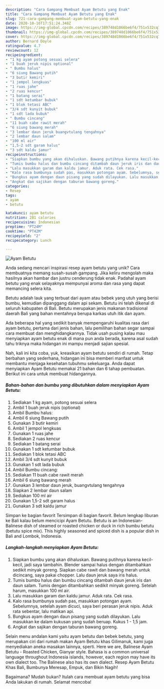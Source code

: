 ```yaml
---
description: "Cara Gampang Membuat Ayam Betutu yang Enak"
title: "Cara Gampang Membuat Ayam Betutu yang Enak"
slug: 721-cara-gampang-membuat-ayam-betutu-yang-enak
date: 2020-10-16T17:51:24.348Z
image: https://img-global.cpcdn.com/recipes/389748d1066be6f4/751x532cq70/ayam-betutu-foto-resep-utama.jpg
thumbnail: https://img-global.cpcdn.com/recipes/389748d1066be6f4/751x532cq70/ayam-betutu-foto-resep-utama.jpg
cover: https://img-global.cpcdn.com/recipes/389748d1066be6f4/751x532cq70/ayam-betutu-foto-resep-utama.jpg
author: Bernard Doyle
ratingvalue: 4.7
reviewcount: 12
recipeingredient:
- "1 kg ayam potong sesuai selera"
- "1 buah jeruk nipis optional"
- " Bumbu halus"
- "6 siung Bawang putih"
- "3 butir kemiri"
- "1 jempol lengkuas"
- "1 ruas jahe"
- "2 ruas kencur"
- "1 batang serai"
- "1 sdt ketumbar bubuk"
- "1 blok tetasi ABC"
- "3/4 sdt kunyit bubuk"
- "1 sdt lada bubuk"
- " Bumbu cincang"
- "11 buah cabe rawit merah"
- "6 siung bawang merah"
- "3 lembar daun jeruk buangvtulang tengahnya"
- "2 lembar daun salam"
- "100 ml air"
- "1,5-2 sdt garam halus"
- "3 sdt kaldu jamur"
recipeinstructions:
- "Siapkan bumbu yang akan dihaluskan. Bawang putihnya karena kecil-kecil, jadi saya tambahin. Blender sampai halus dengan ditambahkan sedikit minyak goreng. Siapkan cabe rawit dan bawang merah untuk dicincang, saya pakai chopper. Lalu daun jeruk saya iris halus."
- "Tumis bumbu halus dan bumbu cincang ditambah daun jeruk iris dan daun salam. Tumis dengan ditambahkan sedikit minyak goreng. Setelah harum, masukkan 100 ml air."
- "Lalu masukkan garam dan kaldu jamur. Aduk rata. Cek rasa."
- "Kalo rasa bumbunya sudah pas, masukkan potongan ayam. Sebelumnya, setelah ayam dicuci, saya beri perasan jeruk nipis. Aduk rata sebentar, lalu matikan api."
- "Bungkus ayam dengan daun pisang yang sudah dilayukan. Lalu masukkan ke dalam kukusan yang sudah beruap. Kukus 1 - 1,5 jam."
- "Angkat dan sajikan dengan taburan bawang goreng."
categories:
- Resep
tags:
- ayam
- betutu

katakunci: ayam betutu 
nutrition: 281 calories
recipecuisine: Indonesian
preptime: "PT24M"
cooktime: "PT42M"
recipeyield: "2"
recipecategory: Lunch

---
```



![Ayam Betutu](https://img-global.cpcdn.com/recipes/389748d1066be6f4/751x532cq70/ayam-betutu-foto-resep-utama.jpg)

Anda sedang mencari inspirasi resep ayam betutu yang unik? Cara membuatnya memang susah-susah gampang. Jika keliru mengolah maka hasilnya akan hambar dan justru cenderung tidak enak. Padahal ayam betutu yang enak selayaknya mempunyai aroma dan rasa yang dapat memancing selera kita.

Betutu adalah lauk yang terbuat dari ayam atau bebek yang utuh yang berisi bumbu, kemudian dipanggang dalam api sekam. Betutu ini telah dikenal di seluruh kabupaten di Bali. Betutu merupakan jenis makanan tradisional daerah Bali yang bahan mentahnya berupa karkas utuh itik dan ayam.

Ada beberapa hal yang sedikit banyak mempengaruhi kualitas rasa dari ayam betutu, pertama dari jenis bahan, lalu pemilihan bahan segar sampai cara membuat dan menghidangkannya. Tidak usah pusing kalau mau menyiapkan ayam betutu enak di mana pun anda berada, karena asal sudah tahu triknya maka hidangan ini mampu menjadi sajian spesial.


Nah, kali ini kita coba, yuk, kreasikan ayam betutu sendiri di rumah. Tetap berbahan yang sederhana, hidangan ini bisa memberi manfaat untuk membantu menjaga kesehatan tubuhmu sekeluarga. Anda dapat menyiapkan Ayam Betutu memakai 21 bahan dan 6 tahap pembuatan. Berikut ini cara untuk membuat hidangannya.

<!--inarticleads1-->

##### Bahan-bahan dan bumbu yang dibutuhkan dalam menyiapkan Ayam Betutu:

1. Sediakan 1 kg ayam, potong sesuai selera
1. Ambil 1 buah jeruk nipis (optional)
1. Ambil  Bumbu halus:
1. Ambil 6 siung Bawang putih
1. Gunakan 3 butir kemiri
1. Ambil 1 jempol lengkuas
1. Gunakan 1 ruas jahe
1. Sediakan 2 ruas kencur
1. Sediakan 1 batang serai
1. Gunakan 1 sdt ketumbar bubuk
1. Sediakan 1 blok tetasi ABC
1. Ambil 3/4 sdt kunyit bubuk
1. Gunakan 1 sdt lada bubuk
1. Ambil  Bumbu cincang:
1. Sediakan 11 buah cabe rawit merah
1. Ambil 6 siung bawang merah
1. Gunakan 3 lembar daun jeruk, buangvtulang tengahnya
1. Siapkan 2 lembar daun salam
1. Sediakan 100 ml air
1. Gunakan 1,5-2 sdt garam halus
1. Gunakan 3 sdt kaldu jamur


Simpan ke bagian favorit Tersimpan di bagian favorit. Belum lengkap liburan ke Bali kalau belum mencicipi Ayam Betutu. Betutu is an Indonesian-Balinese dish of steamed or roasted chicken or duck in rich bumbu betutu (betutu spice mix). This highly seasoned and spiced dish is a popular dish in Bali and Lombok, Indonesia. 

<!--inarticleads2-->

##### Langkah-langkah menyiapkan Ayam Betutu:

1. Siapkan bumbu yang akan dihaluskan. Bawang putihnya karena kecil-kecil, jadi saya tambahin. Blender sampai halus dengan ditambahkan sedikit minyak goreng. Siapkan cabe rawit dan bawang merah untuk dicincang, saya pakai chopper. Lalu daun jeruk saya iris halus.
1. Tumis bumbu halus dan bumbu cincang ditambah daun jeruk iris dan daun salam. Tumis dengan ditambahkan sedikit minyak goreng. Setelah harum, masukkan 100 ml air.
1. Lalu masukkan garam dan kaldu jamur. Aduk rata. Cek rasa.
1. Kalo rasa bumbunya sudah pas, masukkan potongan ayam. Sebelumnya, setelah ayam dicuci, saya beri perasan jeruk nipis. Aduk rata sebentar, lalu matikan api.
1. Bungkus ayam dengan daun pisang yang sudah dilayukan. Lalu masukkan ke dalam kukusan yang sudah beruap. Kukus 1 - 1,5 jam.
1. Angkat dan sajikan dengan taburan bawang goreng.


Selain menu andalan kami yaitu ayam betutu dan bebek betutu, yang merupakan ciri dari rumah makan Ayam Betutu khas Gilimanuk, kami juga menyediakan aneka masakan lainnya, sperti. Here we are, Balinese Ayam Betutu - Roasted Chicken, Gianyar style. Bahasa is a common universal language throughout Indonesia islands, however, each region may have its own dialect too. The Balinese also has its own dialect. Resep Ayam Betutu Khas Bali, Bumbunya Meresap, Empuk, dan Bikin Nagih! 

Bagaimana? Mudah bukan? Itulah cara membuat ayam betutu yang bisa Anda lakukan di rumah. Selamat mencoba!
